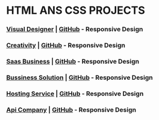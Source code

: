 # HTML ANS CSS PROJECTS

###  [Visual Designer](https://visual-designer-project.netlify.app/) | [GitHub](https://github.com/Ritammishra/Project-15-Visual-Designer) - Responsive Design

### [Creativity](https://visual-designer-project.netlify.app/) | [GitHub](https://github.com/Ritammishra/Project-14-Creativity) - Responsive Design

###  [Saas Business](https://project-13-saas-business.netlify.app/) | [GitHub](https://github.com/Ritammishra/Project-13-Saas-Business) - Responsive Design

###  [Bussiness Solution](https://project-12-business-solutions.netlify.app/) | [GitHub](https://github.com/Ritammishra/Project-12-Business-Solution) - Responsive Design

###  [Hosting Service](https://project-11-hosting-service.netlify.app/) | [GitHub](https://github.com/Ritammishra/Project-11-Hosting-Service) - Responsive Design

###  [Api Company](https://project-9-api-company.netlify.app/) | [GitHub](https://github.com/Ritammishra/Project-9-Api-Company) - Responsive Design